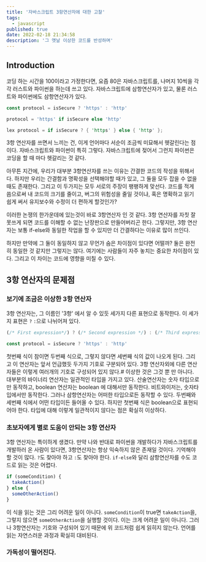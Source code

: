 ```yaml
---
title: '자바스크립트 3항연산자에 대한 고찰'
tags:
  - javascript
published: true
date: 2022-02-18 21:34:58
description: '그 옛날 이상한 코드를 반성하며'
---
```


## Introduction

코딩 하는 시간을 100이라고 가정한다면, 요즘 80은 자바스크립트를, 나머지 10씩을 각각 러스트와 파이썬을 하는데 쓰고 있다. 자바스크립트에 삼항연산자가 있고, 물론 러스트와 파이썬에도 삼항연산자가 있다.

```javascript
const protocol = isSecure ? 'https' : 'http'
```

```python
protocol = 'https' if isSecure else 'http'
```

```rust
lex protocol = if isSecure ? { 'https' } else { 'http' };
```

3항 연산자를 쓰면서 느끼는 건, 이게 언어마다 서순이 조금씩 미묘해서 헷갈린다는 점이다. 자바스크립트와 파이썬이 특히 그렇다. 자바스크립트에 젖어서 그런지 파이썬은 코딩을 할 때 마다 헷갈리는 것 같다.

아무튼 지간에, 우리가 대부분 3항연산자를 쓰는 이유는 간결한 코드의 작성을 위해서다. 하지만 우리는 간결함과 명확성을 선택해야할 때가 있고, 그 둘을 모두 잡을 수 없을 때도 존재한다. 그리고 이 두가지는 모두 서로의 주장이 팽팽하게 맞선다. 코드를 적게 씀으로써 내 코드의 크기를 줄이고, 버그의 위험성을 줄일 것이냐, 혹은 명확하고 읽기 쉽게 써서 유지보수와 수정이 더 편하게 할것인가?

이러한 논쟁의 한가운데에 있는것이 바로 3항연산자 인 것 같다. 3항 연산자를 자칫 잘못쓰게 되면 코드를 이해할 수 없는 난장판으로 만들어버리곤 한다. 그렇지만, 3항 연산자는 보통 if-else와 동일한 작업을 할 수 있지만 더 간결하다는 이유로 많이 쓰인다.

하지만 만약에 그 둘이 동일하지 않고 무언가 숨은 차이점이 있다면 어떨까? 둘은 완전히 동일한 것 같지만 그렇지는 않다. 여기에는 사람들이 자주 놓치는 중요한 차이점이 있다. 그리고 이 차이는 코드에 영향을 미칠 수 있다.

## 3항 연산자의 문제점

### 보기에 조금은 이상한 3항 연산자

3항 연산자는, 그 이름인 '3항' 에서 알 수 있듯 세가지 다른 표현으로 동작한다. 이 세가지 표현은 `?` `:`으로 나뉘어져 있다.

```javascript
(/* First expression*/) ? (/* Second expression */) : (/* Third expression */)
```

```javascript
const protocol = isSecure ? 'https' : 'http'
```

첫번째 식이 참이면 두번째 식으로, 그렇지 않다면 세번째 식의 값이 나오게 된다. 그리고 이 연산자는 앞서 언급했듯 두가지 기호로 구분되어 있다. 3항 연산자외에 다른 연산자들은 이렇게 여러개의 기호로 구성되어 있지 않다.#
이상한 것은 그것 뿐 만 아니다. 대부분의 바이너리 연산자는 일관적인 타입을 가지고 있다. 산술연산자는 숫자 타입으로만 동작하고, boolean 연산자는 boolean 에 대해서만 동작한다. 비트와이저는, 숫자타입에서만 동작한다. 그러나 삼항연산자는 어떠한 타입으로든 동작할 수 있다. 두번째와 세번째 식에서 어떤 타입이든 들어올 수 있다. 하지만 첫번째 식은 boolean으로 표현되어야 한다. 타입에 대해 이렇게 일관적이지 않다는 점은 확실히 이상하다.

### 초보자에게 별로 도움이 안되는 3항 연산자

3항 연산자는 특이하게 생겼다. 만약 나와 반대로 파이썬을 개발하다가 자바스크립트를 개발하러 온 사람이 있다면, 3항연산자는 항상 익숙하지 않은 존재일 것이다. 기억해야할 것이 많다. `?`도 찾아야 하고 `:`도 찾아야 한다. `if-else`와 달리 삼항연산자를 수도 코드로 읽는 것은 어렵다.

```javascript
if (someCondition) {
  takeAction()
} else {
  someOtherAction()
}
```

이 식을 읽는 것은 그리 어려운 일이 아니다. `someCondition`이 true면 `takeAction`을, 그렇지 않으면 `someOtherAction`을 실행할 것이다. 이는 크게 어려운 일이 아니다. 그러나 3항연산자는 기호와 구성되어 있기 때문에 위 코드처럼 쉽게 읽히지 않는다. 언어를 읽는 자연스러운 과정과 확실히 대비된다.

### 가독성이 떨어진다.
